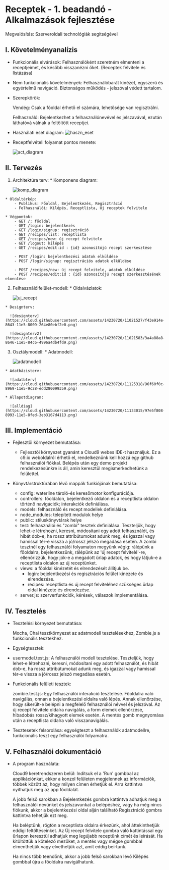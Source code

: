 # Receptek - 1. beadandó - Alkalmazások fejlesztése
  Megvalósítás: Szerveroldali technológiák segítségével

## I. Követelményanalízis
  - Funkcionális elvárások:
      Felhasználóként szeretném elmenteni a receptjeimet, és később visszanézni őket. (Receptek felvitele és listázása)
  - Nem funkcionális követelmények:
      Felhasználóbarát kinézet, egyszerű és egyértelmű navigáció.
      Biztonságos működés - jelszóval védett tartalom.
  - Szerepkörök:
      
      Vendég: Csak a főoldal érhető el számára, lehetősége van regisztrálni.

      Felhasználó: Bejelentkezhet a felhasználónevével és jelszavával, ezután láthatóvá válnak a feltöltött receptjei.
  - Használati eset diagram:
      ![haszn_eset](https://cloud.githubusercontent.com/assets/14230720/11021275/576fcb1e-863c-11e5-9733-21bfd4ca0aa6.png)

  - Receptfelvételi folyamat pontos menete:
      
      ![act_diagram](https://cloud.githubusercontent.com/assets/14230720/11021339/b27b0eb8-863e-11e5-95ff-02f2550565f1.png)


## II. Tervezés
  1. Architektúra terv:
    * Komponens diagram:
    
      ![komp_diagram](https://cloud.githubusercontent.com/assets/14230720/11126372/e60effb8-896e-11e5-8a19-b9cd043be2be.png)


    * Oldaltérkép:
        - Publikus: Főoldal, Bejelentkezés, Regisztráció
        - Felhasználói: Kilépés, Receptlista, Új receptek felvitele

    * Végpontok:
        - GET /: főoldal
        - GET /login: bejelentkezés
        - GET /login/signup: regisztráció
        - GET /recipes/list: receptlista
        - GET /recipes/new: új recept felvitele
        - GET /logout: kilépés
        - GET /recipes/edit:id : {id} azonosítójú recept szerkesztése
        
        - POST /login: bejelentkezési adatok elküldése
        - POST /login/signup: regisztrációs adatok elküldése
        
        - POST /recipes/new: új recept felvitele, adatok elküldése
        - POST /recipes/edit:id : {id} azonosítójú recept szerkesztésének elmentése
        
  2. Felhasználóifelület-modell:
    * Oldalvázlatok:
        
      ![uj_recept](https://cloud.githubusercontent.com/assets/14230720/11021511/701e471a-8643-11e5-9e9b-2fb3175bfde9.jpg)
      
    * Designterv:
      
      ![designterv](https://cloud.githubusercontent.com/assets/14230720/11021527/f43e914e-8643-11e5-8009-264e80ebf2e0.png)

      ![designterv2](https://cloud.githubusercontent.com/assets/14230720/11021583/3a4a88a8-8646-11e5-84c6-4996a4db4fd9.png)

  3. Osztálymodell:
    * Adatmodell:
  
      ![adatmodell](https://cloud.githubusercontent.com/assets/14230720/11125257/3d39dfca-8969-11e5-8a5f-49c42f442915.png)

    * Adatbázisterv:
    
      ![adatbterv](https://cloud.githubusercontent.com/assets/14230720/11125318/96f60f0c-8969-11e5-9c28-edd280099359.png)
      
    * Állapotdiagram:
    
      ![alldiag](https://cloud.githubusercontent.com/assets/14230720/11133015/97e5f808-8993-11e5-8fed-3eb3167d4113.png)
    
## III. Implementáció
  - Fejlesztői környezet bemutatása:
      - Fejlesztői környezet gyanánt a Cloud9 webes IDE-t használjuk. Ez a c9.io weboldalról érhető el, rendelkeznünk kell           hozzá egy github felhasználói fiókkal. Belépés után egy demo projekt rendelkezésünkre is áll, amin keresztül                 megismerkedhetünk a felülettel.
        
  - Könyvtárstruktúrában lévő mappák funkiójának bemutatása:
      - config: waterline tároló-és keresőmotor konfigurációja.
      - controllers: főoldalon, bejelentkező oldalon és a receptlista oldalon történő navigációk; interakciók definiálása.
      - models: felhasználó és recept modellek definiálása.
      - node_modules: telepített modulok helye
      - public: stíluskönyvtárak helye
      - test: felhasználói és "zombi" tesztek definiálása. Teszteljük, hogy lehet-e létrehozni, keresni, módosítani egy adott         felhasználót, és hibát dob-e, ha rossz attribútumokat adunk meg, és igazzal vagy hamissal tér-e vissza a jó/rossz            jelszó megadása esetén. A zombi tesztnél egy felhasználói folyamaton megyünk végig: rálépünk a főoldalra,                    bejelentkezünk, rálépünk az 'új recept felvitelé'-re, ellenőrizzük, hogy jók-e a megadott űrlap adatok, és hogy              látjuk-e a receptlista oldalon az új receptünket.
      - views: a főoldal kinézetét és elrendezését állítjuk be.
          - login: bejelentkezési és regisztrációs felület kinézete és elrendezése.
          - recipes: receptlista és új recept felviteléhez szükséges űrlap oldal kinézete és elrendezése.
      - server.js: szerverfunkciók, kérések, válaszok implementálása.
  
## IV. Tesztelés
  - Tesztelési környezet bemutatása:
  
      Mocha, Chai tesztkörnyezet az adatmodell tesztelésekhez, Zombie.js a funkcionális tesztekhez.

  - Egységtesztek:
  - 
      usermodel.test.js: A felhasználói modell tesztelése. Teszteljük, hogy lehet-e létrehozni, keresni, módosítani egy adott         felhasználót, és hibát dob-e, ha rossz attribútumokat adunk meg, és igazzal vagy hamissal tér-e vissza a jó/rossz            jelszó megadása esetén.

  - Funkcionális felületi tesztek:
    
      zombie.test.js: Egy felhasználói interakció tesztelése. Főoldalra való navigálás, onnan a bejelentkezési oldalra való        lépés. Annak ellenőrzése, hogy sikerült-e belépni a megfelelő felhasználói névvel és jelszóval. Az új recept felvitele       oldalra navigálás, a form elemek ellenőrzése, hibadobás rossz/kihagyott elemek esetén. A mentés gomb megnyomása után a        receptlista oldalra való visszanavigálás.

  - Tesztesetek felsorolása: egységteszt a felhasználók adatmodellre, funkcionális teszt egy felhasználói folyamatra.
  
## V. Felhasználói dokumentáció
  - A program használata:
  
      Cloud9 keretrendszeren belül: Indítsuk el a 'Run' gombbal az applikációnkat, ekkor a konzol felületen megjelennek az         információk, többek között az, hogy milyen címen érhetjük el. Arra kattintva nyithatjuk meg az app főoldalát.

      A jobb felső sarokban a Bejelentkezés gombra kattintva adhatjuk meg a felhasználói nevünket és jelszavunkat a                belépéshez, vagy ha még nincs fiókunk, akkor a bejelentkezési oldal alján található Regisztráció gombra kattintva            tehetjük ezt meg.
      
      Ha beléptünk, rögtön a receptlista oldalra érkezünk, ahol áttekinthetjük eddigi feltöltéseinket. Az Új recept felvitele       gombra való kattintással egy űrlapon keresztül adhatjuk meg legújabb receptünk címét és leírását. Ha kitöltöttük a           kötelező mezőket, a mentés vagy mégse gombbal elmenthetjük vagy elvethetjük azt, amit eddig beírtunk.
      
      Ha nincs több teendőnk, akkor a jobb felső sarokban lévő Kilépés gombbal újra a főoldalra navigálhatunk.
  
